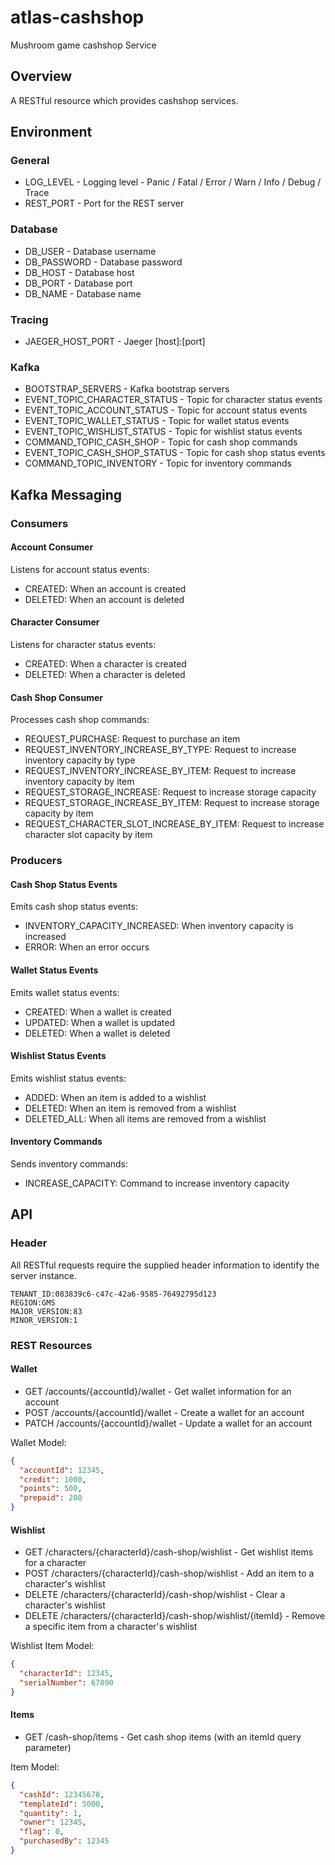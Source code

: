 # atlas-cashshop
Mushroom game cashshop Service

## Overview

A RESTful resource which provides cashshop services.

## Environment

### General
- LOG_LEVEL - Logging level - Panic / Fatal / Error / Warn / Info / Debug / Trace
- REST_PORT - Port for the REST server

### Database
- DB_USER - Database username
- DB_PASSWORD - Database password
- DB_HOST - Database host
- DB_PORT - Database port
- DB_NAME - Database name

### Tracing
- JAEGER_HOST_PORT - Jaeger [host]:[port]

### Kafka
- BOOTSTRAP_SERVERS - Kafka bootstrap servers
- EVENT_TOPIC_CHARACTER_STATUS - Topic for character status events
- EVENT_TOPIC_ACCOUNT_STATUS - Topic for account status events
- EVENT_TOPIC_WALLET_STATUS - Topic for wallet status events
- EVENT_TOPIC_WISHLIST_STATUS - Topic for wishlist status events
- COMMAND_TOPIC_CASH_SHOP - Topic for cash shop commands
- EVENT_TOPIC_CASH_SHOP_STATUS - Topic for cash shop status events
- COMMAND_TOPIC_INVENTORY - Topic for inventory commands

## Kafka Messaging

### Consumers

#### Account Consumer
Listens for account status events:
- CREATED: When an account is created
- DELETED: When an account is deleted

#### Character Consumer
Listens for character status events:
- CREATED: When a character is created
- DELETED: When a character is deleted

#### Cash Shop Consumer
Processes cash shop commands:
- REQUEST_PURCHASE: Request to purchase an item
- REQUEST_INVENTORY_INCREASE_BY_TYPE: Request to increase inventory capacity by type
- REQUEST_INVENTORY_INCREASE_BY_ITEM: Request to increase inventory capacity by item
- REQUEST_STORAGE_INCREASE: Request to increase storage capacity
- REQUEST_STORAGE_INCREASE_BY_ITEM: Request to increase storage capacity by item
- REQUEST_CHARACTER_SLOT_INCREASE_BY_ITEM: Request to increase character slot capacity by item

### Producers

#### Cash Shop Status Events
Emits cash shop status events:
- INVENTORY_CAPACITY_INCREASED: When inventory capacity is increased
- ERROR: When an error occurs

#### Wallet Status Events
Emits wallet status events:
- CREATED: When a wallet is created
- UPDATED: When a wallet is updated
- DELETED: When a wallet is deleted

#### Wishlist Status Events
Emits wishlist status events:
- ADDED: When an item is added to a wishlist
- DELETED: When an item is removed from a wishlist
- DELETED_ALL: When all items are removed from a wishlist

#### Inventory Commands
Sends inventory commands:
- INCREASE_CAPACITY: Command to increase inventory capacity

## API

### Header

All RESTful requests require the supplied header information to identify the server instance.

```
TENANT_ID:083839c6-c47c-42a6-9585-76492795d123
REGION:GMS
MAJOR_VERSION:83
MINOR_VERSION:1
```

### REST Resources

#### Wallet
- GET /accounts/{accountId}/wallet - Get wallet information for an account
- POST /accounts/{accountId}/wallet - Create a wallet for an account
- PATCH /accounts/{accountId}/wallet - Update a wallet for an account

Wallet Model:
```json
{
  "accountId": 12345,
  "credit": 1000,
  "points": 500,
  "prepaid": 200
}
```

#### Wishlist
- GET /characters/{characterId}/cash-shop/wishlist - Get wishlist items for a character
- POST /characters/{characterId}/cash-shop/wishlist - Add an item to a character's wishlist
- DELETE /characters/{characterId}/cash-shop/wishlist - Clear a character's wishlist
- DELETE /characters/{characterId}/cash-shop/wishlist/{itemId} - Remove a specific item from a character's wishlist

Wishlist Item Model:
```json
{
  "characterId": 12345,
  "serialNumber": 67890
}
```

#### Items
- GET /cash-shop/items - Get cash shop items (with an itemId query parameter)

Item Model:
```json
{
  "cashId": 12345678,
  "templateId": 5000,
  "quantity": 1,
  "owner": 12345,
  "flag": 0,
  "purchasedBy": 12345
}
```
